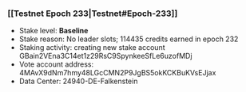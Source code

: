### [[Testnet Epoch 233|Testnet#Epoch-233]]
* Stake level: **Baseline**
* Stake reason: No leader slots; 114435 credits earned in epoch 232
* Staking activity: creating new stake account GBain2VEna3C14et1z29RsC9SpynkeeSfLe6uzofMDj
* Vote account address: 4MAvX9dNm7hmy48LGcCMN2P9JgBS5okKCKBuKVsEJjax
* Data Center: 24940-DE-Falkenstein